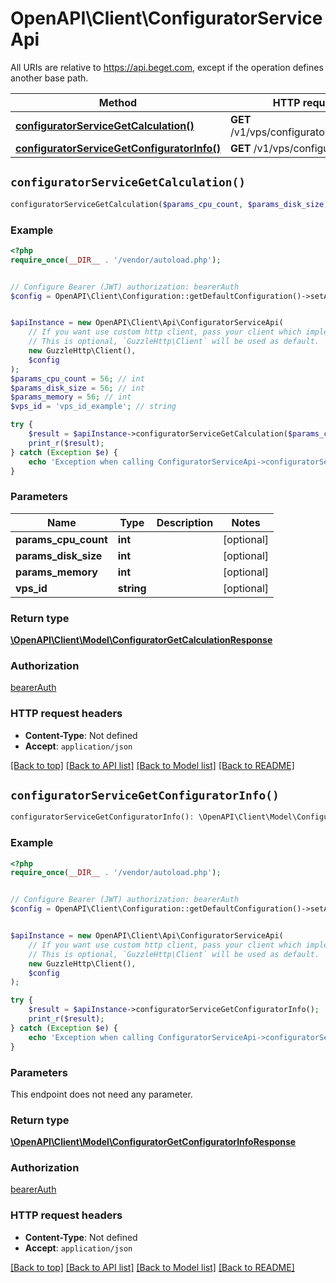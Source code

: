 # OpenAPI\Client\ConfiguratorServiceApi

All URIs are relative to https://api.beget.com, except if the operation defines another base path.

| Method | HTTP request | Description |
| ------------- | ------------- | ------------- |
| [**configuratorServiceGetCalculation()**](ConfiguratorServiceApi.md#configuratorServiceGetCalculation) | **GET** /v1/vps/configurator/calculation |  |
| [**configuratorServiceGetConfiguratorInfo()**](ConfiguratorServiceApi.md#configuratorServiceGetConfiguratorInfo) | **GET** /v1/vps/configurator/info |  |


## `configuratorServiceGetCalculation()`

```php
configuratorServiceGetCalculation($params_cpu_count, $params_disk_size, $params_memory, $vps_id): \OpenAPI\Client\Model\ConfiguratorGetCalculationResponse
```



### Example

```php
<?php
require_once(__DIR__ . '/vendor/autoload.php');


// Configure Bearer (JWT) authorization: bearerAuth
$config = OpenAPI\Client\Configuration::getDefaultConfiguration()->setAccessToken('YOUR_ACCESS_TOKEN');


$apiInstance = new OpenAPI\Client\Api\ConfiguratorServiceApi(
    // If you want use custom http client, pass your client which implements `GuzzleHttp\ClientInterface`.
    // This is optional, `GuzzleHttp\Client` will be used as default.
    new GuzzleHttp\Client(),
    $config
);
$params_cpu_count = 56; // int
$params_disk_size = 56; // int
$params_memory = 56; // int
$vps_id = 'vps_id_example'; // string

try {
    $result = $apiInstance->configuratorServiceGetCalculation($params_cpu_count, $params_disk_size, $params_memory, $vps_id);
    print_r($result);
} catch (Exception $e) {
    echo 'Exception when calling ConfiguratorServiceApi->configuratorServiceGetCalculation: ', $e->getMessage(), PHP_EOL;
}
```

### Parameters

| Name | Type | Description  | Notes |
| ------------- | ------------- | ------------- | ------------- |
| **params_cpu_count** | **int**|  | [optional] |
| **params_disk_size** | **int**|  | [optional] |
| **params_memory** | **int**|  | [optional] |
| **vps_id** | **string**|  | [optional] |

### Return type

[**\OpenAPI\Client\Model\ConfiguratorGetCalculationResponse**](../Model/ConfiguratorGetCalculationResponse.md)

### Authorization

[bearerAuth](../../README.md#bearerAuth)

### HTTP request headers

- **Content-Type**: Not defined
- **Accept**: `application/json`

[[Back to top]](#) [[Back to API list]](../../README.md#endpoints)
[[Back to Model list]](../../README.md#models)
[[Back to README]](../../README.md)

## `configuratorServiceGetConfiguratorInfo()`

```php
configuratorServiceGetConfiguratorInfo(): \OpenAPI\Client\Model\ConfiguratorGetConfiguratorInfoResponse
```



### Example

```php
<?php
require_once(__DIR__ . '/vendor/autoload.php');


// Configure Bearer (JWT) authorization: bearerAuth
$config = OpenAPI\Client\Configuration::getDefaultConfiguration()->setAccessToken('YOUR_ACCESS_TOKEN');


$apiInstance = new OpenAPI\Client\Api\ConfiguratorServiceApi(
    // If you want use custom http client, pass your client which implements `GuzzleHttp\ClientInterface`.
    // This is optional, `GuzzleHttp\Client` will be used as default.
    new GuzzleHttp\Client(),
    $config
);

try {
    $result = $apiInstance->configuratorServiceGetConfiguratorInfo();
    print_r($result);
} catch (Exception $e) {
    echo 'Exception when calling ConfiguratorServiceApi->configuratorServiceGetConfiguratorInfo: ', $e->getMessage(), PHP_EOL;
}
```

### Parameters

This endpoint does not need any parameter.

### Return type

[**\OpenAPI\Client\Model\ConfiguratorGetConfiguratorInfoResponse**](../Model/ConfiguratorGetConfiguratorInfoResponse.md)

### Authorization

[bearerAuth](../../README.md#bearerAuth)

### HTTP request headers

- **Content-Type**: Not defined
- **Accept**: `application/json`

[[Back to top]](#) [[Back to API list]](../../README.md#endpoints)
[[Back to Model list]](../../README.md#models)
[[Back to README]](../../README.md)
